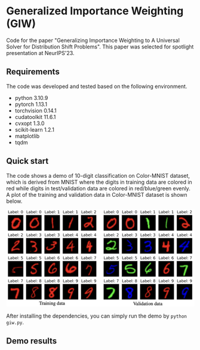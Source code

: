 # Generalized Importance Weighting (GIW)
Code for the paper "Generalizing Importance Weighting to A Universal Solver for Distribution Shift Problems". This paper was selected for spotlight presentation at NeurIPS'23.

## Requirements
The code was developed and tested based on the following environment.
- python 3.10.9
- pytorch 1.13.1
- torchvision 0.14.1
- cudatoolkit 11.6.1
- cvxopt 1.3.0
- scikit-learn 1.2.1
- matplotlib 
- tqdm

## Quick start
The code shows a demo of 10-digit classification on Color-MNIST dataset, which is derived from MNIST where the digits in training data are colored in red while digits in test/validation data are colored in red/blue/green evenly. A plot of the training and validation data in Color-MNIST dataset is shown below.

<img src="./plot_color_mnist.png" width="550">

After installing the dependencies, you can simply run the demo by `python giw.py`.

## Demo results
